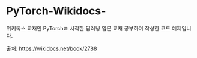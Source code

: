 # PyTorch-Wikidocs-

위키독스 교재인 PyTorchㄹ 시작한 딥러닝 입문 교재 공부하며 작성한 코드 예제입니다. 

출처: https://wikidocs.net/book/2788 
